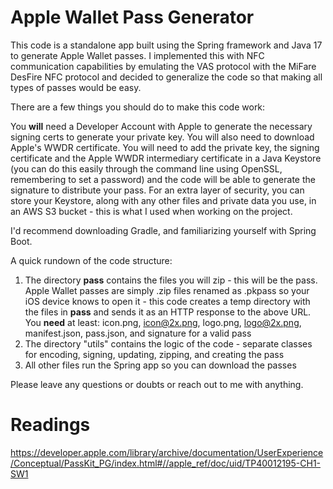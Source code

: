 # Apple Wallet Pass Generator

This code is a standalone app built using the Spring framework and Java 17 to generate Apple Wallet passes. I implemented this with NFC communication capabilities by emulating the VAS protocol with the MiFare DesFire NFC protocol and decided to generalize the code so that making all types of passes would be easy.

There are a few things you should do to make this code work:

You **will** need a Developer Account with Apple to generate the necessary signing certs to generate your private key.
You will also need to download Apple's WWDR certificate. You will need to add the private key, the signing certificate and the Apple WWDR intermediary certificate in a Java Keystore (you can do this easily through the command line using OpenSSL, remembering to set a password) and the code will be able to generate the signature to distribute your pass. For an extra layer of security, you can store your Keystore, along with any other files and private data you use, in an AWS S3 bucket - this is what I used when working on the project.

I'd recommend downloading Gradle, and familiarizing yourself with Spring Boot.

A quick rundown of the code structure:
1. The directory **pass** contains the files you will zip - this will be the pass. Apple Wallet passes are simply .zip files renamed as .pkpass so your iOS device knows to open it - this code creates a temp directory with the files in **pass** and sends it as an HTTP response to the above URL. You **need** at least: icon.png, icon@2x.png, logo.png, logo@2x.png, manifest.json, pass.json, and signature for a valid pass
2. The directory "utils" contains the logic of the code - separate classes for encoding, signing, updating, zipping, and creating the pass
3. All other files run the Spring app so you can download the passes

Please leave any questions or doubts or reach out to me with anything.

# Readings
https://developer.apple.com/library/archive/documentation/UserExperience/Conceptual/PassKit_PG/index.html#//apple_ref/doc/uid/TP40012195-CH1-SW1
